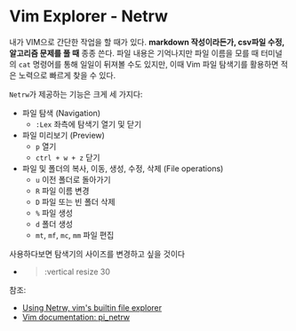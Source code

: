 # Vim Explorer - Netrw 

내가 VIM으로 간단한 작업을 할 때가 있다. **markdown 작성이라든가, csv파일 수정, 알고리즘 문제를 풀 때** 종종 쓴다. 파일 내용은 기억나지만 파일 이름을 모를 때 터미널의 `cat` 명령어를 통해 일일이 뒤져볼 수도 있지만, 이때 Vim 파일 탐색기를 활용하면 적은 노력으로 빠르게 찾을 수 있다. 

`Netrw`가 제공하는 기능은 크게 세 가지다:
- 파일 탐색 (Navigation)
  - `:Lex` 좌측에 탐색기 열기 및 닫기 
- 파일 미리보기 (Preview)
  - `p` 열기
  - `ctrl + w + z` 닫기  
- 파일 및 폴더의 복사, 이동, 생성, 수정, 삭제 (File operations)
  - `u` 이전 폴더로 돌아가기
  - `R` 파일 이름 변경
  - `D` 파일 또는 빈 폴더 삭제
  - `%` 파일 생성
  - `d` 폴더 생성
  - `mt`, `mf`, `mc`, `mm` 파일 편집

사용하다보면 탐색기의 사이즈를 변경하고 싶을 것이다
- > :vertical resize 30 

참조:
- [Using Netrw, vim's builtin file explorer](https://vonheikemen.github.io/devlog/tools/using-netrw-vim-builtin-file-explorer/)
- [Vim documentation: pi_netrw](https://vimdoc.sourceforge.net/htmldoc/pi_netrw.html#netrw-mx)



